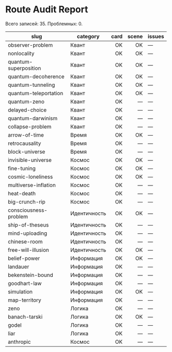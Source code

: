 # Route Audit Report

Всего записей: 35. Проблемных: 0.

| slug | category | card | scene | issues |
|---|---|---:|---:|---|
| observer-problem | Квант | OK | OK | — |
| nonlocality | Квант | OK | OK | — |
| quantum-superposition | Квант | OK | OK | — |
| quantum-decoherence | Квант | OK | OK | — |
| quantum-tunneling | Квант | OK | OK | — |
| quantum-teleportation | Квант | OK | OK | — |
| quantum-zeno | Квант | OK | — | — |
| delayed-choice | Квант | OK | — | — |
| quantum-darwinism | Квант | OK | — | — |
| collapse-problem | Квант | OK | — | — |
| arrow-of-time | Время | OK | OK | — |
| retrocausality | Время | OK | — | — |
| block-universe | Время | OK | — | — |
| invisible-universe | Космос | OK | OK | — |
| fine-tuning | Космос | OK | OK | — |
| cosmic-loneliness | Космос | OK | OK | — |
| multiverse-inflation | Космос | OK | — | — |
| heat-death | Космос | OK | — | — |
| big-crunch-rip | Космос | OK | — | — |
| consciousness-problem | Идентичность | OK | OK | — |
| ship-of-theseus | Идентичность | OK | — | — |
| mind-uploading | Идентичность | OK | — | — |
| chinese-room | Идентичность | OK | — | — |
| free-will-illusion | Идентичность | OK | OK | — |
| belief-power | Информация | OK | OK | — |
| landauer | Информация | OK | — | — |
| bekenstein-bound | Информация | OK | — | — |
| goodhart-law | Информация | OK | — | — |
| simulation | Информация | OK | OK | — |
| map-territory | Информация | OK | — | — |
| zeno | Логика | OK | — | — |
| banach-tarski | Логика | OK | OK | — |
| godel | Логика | OK | — | — |
| liar | Логика | OK | — | — |
| anthropic | Космос | OK | — | — |

